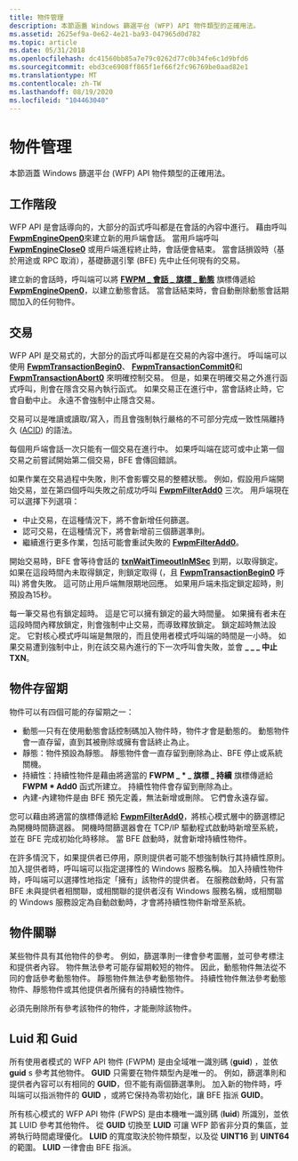 ```yaml
---
title: 物件管理
description: 本節涵蓋 Windows 篩選平台 (WFP) API 物件類型的正確用法。
ms.assetid: 2625ef9a-0e62-4e21-ba93-047965d0d782
ms.topic: article
ms.date: 05/31/2018
ms.openlocfilehash: dc41560bb85a7e79c0262d77c0b34fe6c1d9bfd6
ms.sourcegitcommit: ebd3ce6908ff865f1ef66f2fc96769be0aad82e1
ms.translationtype: MT
ms.contentlocale: zh-TW
ms.lasthandoff: 08/19/2020
ms.locfileid: "104463040"
---
```

# <a name="object-management"></a>物件管理

本節涵蓋 Windows 篩選平台 (WFP) API 物件類型的正確用法。

## <a name="sessions"></a>工作階段

WFP API 是會話導向的，大部分的函式呼叫都是在會話的內容中進行。 藉由呼叫 [**FwpmEngineOpen0**](/windows/desktop/api/Fwpmu/nf-fwpmu-fwpmengineopen0)來建立新的用戶端會話。 當用戶端呼叫 [**FwpmEngineClose0**](/windows/desktop/api/Fwpmu/nf-fwpmu-fwpmengineclose0) 或用戶端進程終止時，會話便會結束。 當會話損毀時（基於用途或 RPC 取消），基礎篩選引擎 (BFE) 先中止任何現有的交易。

建立新的會話時，呼叫端可以將 [**FWPM \_ 會話 \_ 旗標 \_ 動態**](/windows/desktop/api/Fwpmtypes/ns-fwpmtypes-fwpm_session0) 旗標傳遞給 [**FwpmEngineOpen0**](/windows/desktop/api/Fwpmu/nf-fwpmu-fwpmengineopen0)，以建立動態會話。 當會話結束時，會自動刪除動態會話期間加入的任何物件。

## <a name="transactions"></a>交易

WFP API 是交易式的，大部分的函式呼叫都是在交易的內容中進行。 呼叫端可以使用 [**FwpmTransactionBegin0**](/windows/desktop/api/Fwpmu/nf-fwpmu-fwpmtransactionbegin0)、 [**FwpmTransactionCommit0**](/windows/desktop/api/Fwpmu/nf-fwpmu-fwpmtransactioncommit0)和 [**FwpmTransactionAbort0**](/windows/desktop/api/Fwpmu/nf-fwpmu-fwpmtransactionabort0) 來明確控制交易。 但是，如果在明確交易之外進行函式呼叫，則會在隱含交易內執行函式。 如果交易正在進行中，當會話終止時，它會自動中止。 永遠不會強制中止隱含交易。

交易可以是唯讀或讀取/寫入，而且會強制執行嚴格的不可部分完成一致性隔離持久 ([ACID](../cossdk/acid-properties.md)) 的語法。

每個用戶端會話一次只能有一個交易在進行中。 如果呼叫端在認可或中止第一個交易之前嘗試開始第二個交易，BFE 會傳回錯誤。

如果作業在交易過程中失敗，則不會影響交易的整體狀態。 例如，假設用戶端開始交易，並在第四個呼叫失敗之前成功呼叫 [**FwpmFilterAdd0**](/windows/desktop/api/Fwpmu/nf-fwpmu-fwpmfilteradd0) 三次。 用戶端現在可以選擇下列選項：

-   中止交易，在這種情況下，將不會新增任何篩選。
-   認可交易，在這種情況下，將會新增前三個篩選準則。
-   繼續進行更多作業，包括可能會重試失敗的 [**FwpmFilterAdd0**](/windows/desktop/api/Fwpmu/nf-fwpmu-fwpmfilteradd0)。

開始交易時，BFE 會等待會話的 [**txnWaitTimeoutInMSec**](/windows/desktop/api/Fwpmtypes/ns-fwpmtypes-fwpm_session0) 到期，以取得鎖定。 如果在這段時間內未取得鎖定，則鎖定取得 (，且 [**FwpmTransactionBegin0**](/windows/desktop/api/Fwpmu/nf-fwpmu-fwpmtransactionbegin0) 呼叫) 將會失敗。 這可防止用戶端無限期地回應。 如果用戶端未指定鎖定超時，則預設為15秒。

每一筆交易也有鎖定超時。 這是它可以擁有鎖定的最大時間量。 如果擁有者未在這段時間內釋放鎖定，則會強制中止交易，而導致釋放鎖定。 鎖定超時無法設定。 它對核心模式呼叫端是無限的，而且使用者模式呼叫端的時間是一小時。 如果交易遭到強制中止，則在該交易內進行的下一次呼叫會失敗，並會 **\_ \_ \_ 中止 TXN**。

## <a name="object-lifetimes"></a>物件存留期

物件可以有四個可能的存留期之一：

-   動態—只有在使用動態會話控制碼加入物件時，物件才會是動態的。 動態物件會一直存留，直到其被刪除或擁有會話終止為止。
-   靜態：物件預設為靜態。 靜態物件會一直存留到刪除為止、BFE 停止或系統關機。
-   持續性：持續性物件是藉由將適當的 **FWPM \_ \* \_ 旗標 \_ 持續** 旗標傳遞給 **FWPM \* Add0** 函式所建立。 持續性物件會存留到刪除為止。
-   內建-內建物件是由 BFE 預先定義，無法新增或刪除。 它們會永遠存留。

您可以藉由將適當的旗標傳遞給 [**FwpmFilterAdd0**](/windows/desktop/api/Fwpmu/nf-fwpmu-fwpmfilteradd0)，將核心模式層中的篩選標記為開機時間篩選器。 開機時間篩選器會在 TCP/IP 驅動程式啟動時新增至系統，並在 BFE 完成初始化時移除。 當 BFE 啟動時，就會新增持續性物件。

在許多情況下，如果提供者已停用，原則提供者可能不想強制執行其持續性原則。 加入提供者時，呼叫端可以指定選擇性的 Windows 服務名稱。 加入持續性物件時，呼叫端可以選擇性地指定「擁有」該物件的提供者。 在服務啟動時，只有當 BFE 未與提供者相關聯，或相關聯的提供者沒有 Windows 服務名稱，或相關聯的 Windows 服務設定為自動啟動時，才會將持續性物件新增至系統。

## <a name="object-associations"></a>物件關聯

某些物件具有其他物件的參考。 例如，篩選準則一律會參考圖層，並可參考標注和提供者內容。 物件無法參考可能存留期較短的物件。 因此，動態物件無法從不同的會話參考動態物件。 靜態物件無法參考動態物件。 持續性物件無法參考動態物件、靜態物件或其他提供者所擁有的持續性物件。

必須先刪除所有參考該物件的物件，才能刪除該物件。

## <a name="luids-and-guids"></a>Luid 和 Guid

所有使用者模式的 WFP API 物件 (FWPM) 是由全域唯一識別碼 (**guid**) ，並依 **guid** s 參考其他物件。 **GUID** 只需要在物件類型內是唯一的。 例如，篩選準則和提供者內容可以有相同的 **GUID**，但不能有兩個篩選準則。 加入新的物件時，呼叫端可以指派物件的 **GUID** ，或將它保持為零初始化，讓 BFE 指派 **GUID**。

所有核心模式的 WFP API 物件 (FWPS) 是由本機唯一識別碼 (**luid**) 所識別，並依其 LUID 參考其他物件。 從 **GUID** 切換至 **LUID** 可讓 WFP 節省非分頁的集區，並將執行時間處理優化。 **LUID** 的寬度取決於物件類型，以及從 **UINT16** 到 **UINT64** 的範圍。 **LUID** 一律會由 BFE 指派。

 

 